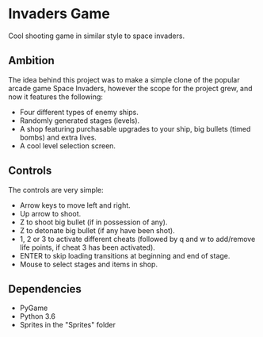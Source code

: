 # Invaders Game
Cool shooting game in similar style to space invaders.
## Ambition
The idea behind this project was to make a simple clone of the popular arcade game Space Invaders,
however the scope for the project grew, and now it features the following:
- Four different types of enemy ships.
- Randomly generated stages (levels).
- A shop featuring purchasable upgrades to your ship, big bullets (timed bombs) and extra lives.
- A cool level selection screen.
## Controls
The controls are very simple:
- Arrow keys to move left and right.
- Up arrow to shoot.
- Z to shoot big bullet (if in possession of any).
- Z to detonate big bullet (if any have been shot).
- 1, 2 or 3 to activate different cheats (followed by q and w to add/remove life points, if cheat 3 has been activated).
- ENTER to skip loading transitions at beginning and end of stage.
- Mouse to select stages and items in shop.
## Dependencies
- PyGame
- Python 3.6
- Sprites in the "Sprites" folder
